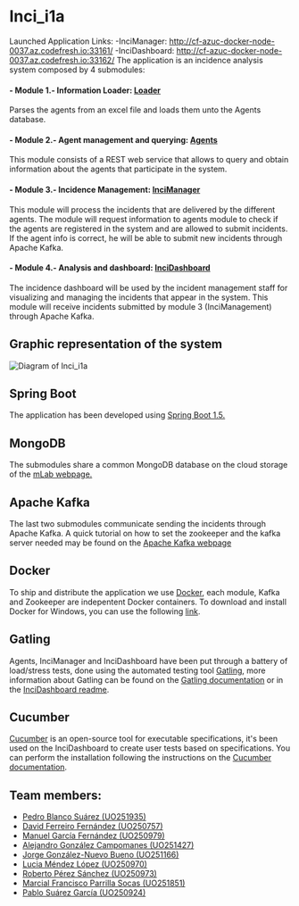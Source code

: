 # Inci_i1a

Launched Application Links:
   -InciManager: http://cf-azuc-docker-node-0037.az.codefresh.io:33161/
   -InciDashboard: http://cf-azuc-docker-node-0037.az.codefresh.io:33162/
The application is an incidence analysis system composed by 4 submodules:  

#### - Module 1.- Information Loader: [Loader](https://github.com/Arquisoft/Loader_i1a)  
   
   Parses the agents from an excel file and loads them unto the Agents database.  

#### - Module 2.- Agent management and querying: [Agents](https://github.com/Arquisoft/Agents_i1a)  

   This module consists of a REST web service that allows to query and obtain information about the agents that participate in the system.   
   
#### - Module 3.- Incidence Management: [InciManager](https://github.com/Arquisoft/InciManager_i1a)

   This module will process the incidents that are delivered by the different agents. The module will request information to agents module to check if the agents are registered in the system and are allowed to submit incidents. If the agent info is correct, he will be able to submit new incidents through Apache Kafka.  
   
#### - Module 4.- Analysis and dashboard: [InciDashboard](https://github.com/Arquisoft/InciDashboard_i1a)  

   The incidence dashboard will be used by the incident management staff for visualizing and managing the incidents that appear in the system. This module will receive incidents submitted by module 3 (InciManagement) through Apache Kafka.

## Graphic representation of the system

![Diagram of Inci_i1a](https://i.imgur.com/BPy28pi.png "Diagram of Inci_i1a")

## Spring Boot  

The application has been developed using [Spring Boot 1.5.](https://projects.spring.io/spring-boot/)  

## MongoDB  
The submodules share a common MongoDB database on the cloud storage of the [mLab webpage.](https://mlab.com/)  

## Apache Kafka  
The last two submodules communicate sending the incidents through Apache Kafka. A quick tutorial on how to set the zookeeper and the kafka server needed may be found on the [Apache Kafka webpage](https://kafka.apache.org/quickstart)  

## Docker  
To ship and distribute the application we use [Docker](https://www.docker.com/what-docker), each module, Kafka and Zookeeper are indepentent Docker containers. To download and install Docker for Windows, you can use the following [link](https://docs.docker.com/toolbox/toolbox_install_windows/).  

## Gatling  
Agents, InciManager and InciDashboard have been put through a battery of load/stress tests, done using the automated testing tool [Gatling](https://gatling.io/download/), more information about Gatling can be found on the [Gatling documentation](https://gatling.io/documentation/) or in the [InciDashboard readme](https://github.com/Arquisoft/InciDashboard_i1a).  

## Cucumber
[Cucumber](https://cucumber.io/) is an open-source tool for executable specifications, it's been used on the InciDashboard to create user tests based on specifications. You can perform the installation following the instructions on the [Cucumber documentation](https://docs.cucumber.io/installation/).  

## Team members:  
- [Pedro Blanco Suárez (UO251935)](https://github.com/pedrytus)  
- [David Ferreiro Fernández (UO250757)](https://github.com/rimorD)  
- [Manuel García Fernández (UO250979)](https://github.com/faltosu)  
- [Alejandro González Campomanes (UO251427)](https://github.com/alexgonzcampomanes)  
- [Jorge González-Nuevo Bueno (UO251166)](https://github.com/jorgegnb)
- [Lucia Méndez López (UO250970)](https://github.com/UO250970)  
- [Roberto Pérez Sánchez (UO250973)](https://github.com/robertops18)  
- [Marcial Francisco Parrilla Socas (UO251851)](https://github.com/marcialfps)  
- [Pablo Suárez García (UO250924)](https://github.com/PabloSuaGar)  
